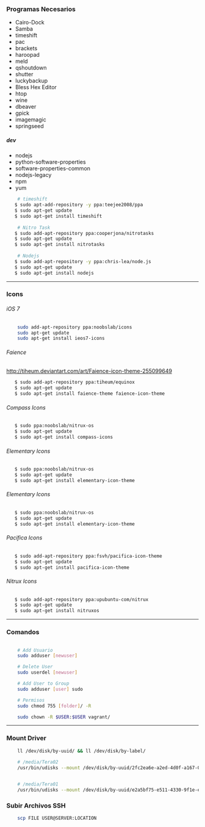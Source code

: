 ###	Programas Necesarios


- Cairo-Dock
- Samba
- timeshift
- pac
- brackets
- haroopad
- meld
- qshoutdown
- shutter
- luckybackup
- Bless Hex Editor
- htop
- wine
- dbeaver
- gpick
- imagemagic
- springseed


##### dev

- nodejs
- python-software-properties
- software-properties-common
- nodejs-legacy
- npm
- yum

```bash
    # timeshift
   $ sudo apt-add-repository -y ppa:teejee2008/ppa
   $ sudo apt-get update
   $ sudo apt-get install timeshift
    
    # Nitro Task
   $ sudo add-apt-repository ppa:cooperjona/nitrotasks
   $ sudo apt-get update
   $ sudo apt-get install nitrotasks
    
    # Nodejs
   $ sudo add-apt-repository -y ppa:chris-lea/node.js
   $ sudo apt-get update
   $ sudo apt-get install nodejs
```

- - - - - - - -

### Icons


###### iOS 7
```bash
    sudo add-apt-repository ppa:noobslab/icons
    sudo apt-get update
    sudo apt-get install ieos7-icons
```

###### Faience
http://tiheum.deviantart.com/art/Faience-icon-theme-255099649
```bash
   $ sudo add-apt-repository ppa:tiheum/equinox
   $ sudo apt-get update
   $ sudo apt-get install faience-theme faience-icon-theme
```

###### Compass Icons
```bash
   $ sudo ppa:noobslab/nitrux-os
   $ sudo apt-get update
   $ sudo apt-get install compass-icons
```

###### Elementary Icons
```bash
   $ sudo ppa:noobslab/nitrux-os
   $ sudo apt-get update
   $ sudo apt-get install elementary-icon-theme
```

###### Elementary Icons
```bash
   $ sudo ppa:noobslab/nitrux-os
   $ sudo apt-get update
   $ sudo apt-get install elementary-icon-theme
```

###### Pacifica Icons
```bash
   $ sudo add-apt-repository ppa:fsvh/pacifica-icon-theme
   $ sudo apt-get update
   $ sudo apt-get install pacifica-icon-theme
```

###### Nitrux Icons
```bash
   $ sudo add-apt-repository ppa:upubuntu-com/nitrux
   $ sudo apt-get update
   $ sudo apt-get install nitruxos
```

_ _ _

### Comandos

```bash

	# Add Usuario
	sudo adduser [newuser]

	# Delete User
	sudo userdel [newuser]

	# Add User to Group
	sudo adduser [user] sudo

	# Permisos
	sudo chmod 755 [folder]/ -R

	sudo chown -R $USER:$USER vagrant/
```


- - -

### Mount Driver

```bash
	ll /dev/disk/by-uuid/ && ll /dev/disk/by-label/
    
	# /media/Tera02
	/usr/bin/udisks --mount /dev/disk/by-uuid/2fc2ea6e-a2ed-4d0f-a167-0ba68925a821


	# /media/Tera01
	/usr/bin/udisks --mount /dev/disk/by-uuid/e2a5bf75-e511-4330-9f1e-efc114b9a47e
```

### Subir Archivos SSH

```bash
	scp FILE USER@SERVER:LOCATION
```

	
